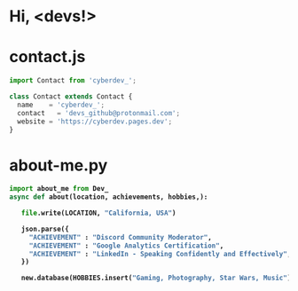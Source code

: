 # <strong align="center"> Hi, \<devs!> </strong>
# contact<strong>.js</strong>
```js
import Contact from 'cyberdev_';

class Contact extends Contact {
  name    = 'cyberdev_';
  contact   = 'devs_github@protonmail.com';
  website = 'https://cyberdev.pages.dev';
}
```


# about-me.<strong>py<strong>
```py
import about_me from Dev_
async def about(location, achievements, hobbies,):

   file.write(LOCATION, "California, USA")

   json.parse({
     "ACHIEVEMENT" : "Discord Community Moderator",
     "ACHIEVEMENT" : "Google Analytics Certification",
     "ACHIEVEMENT" : "LinkedIn - Speaking Confidently and Effectively",
   })

   new.database(HOBBIES.insert("Gaming, Photography, Star Wars, Music"))

   


 ```
